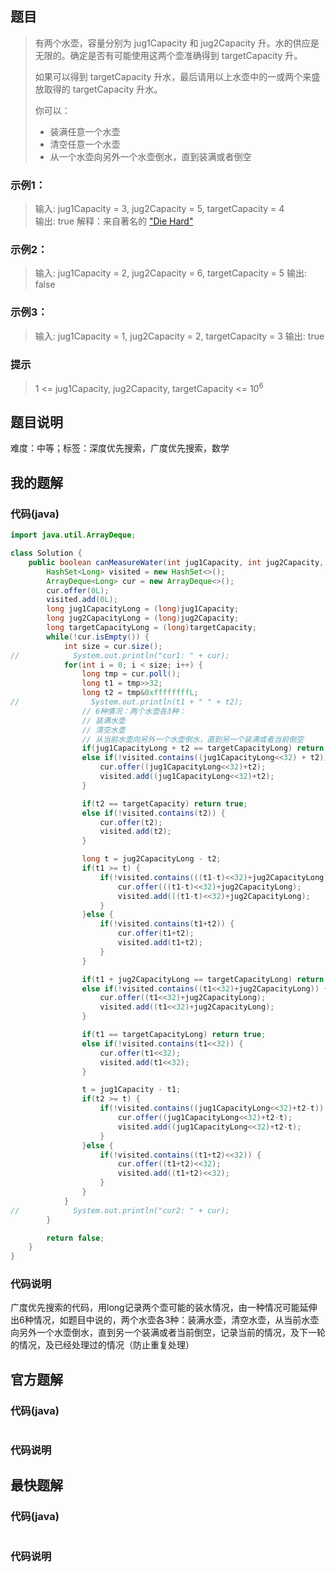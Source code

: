## 题目
> 有两个水壶，容量分别为 jug1Capacity 和 jug2Capacity 升。水的供应是无限的。确定是否有可能使用这两个壶准确得到 targetCapacity 升。
> 
> 如果可以得到 targetCapacity 升水，最后请用以上水壶中的一或两个来盛放取得的 targetCapacity 升水。
>
> 你可以：
> - 装满任意一个水壶
> - 清空任意一个水壶
> - 从一个水壶向另外一个水壶倒水，直到装满或者倒空
### 示例1：
> 输入: jug1Capacity = 3, jug2Capacity = 5, targetCapacity = 4  
> 输出: true
> 解释：来自著名的 ["Die Hard"](https://www.youtube.com/watch?v=BVtQNK_ZUJg)
### 示例2：
> 输入: jug1Capacity = 2, jug2Capacity = 6, targetCapacity = 5
> 输出: false
### 示例3：
> 输入: jug1Capacity = 1, jug2Capacity = 2, targetCapacity = 3
> 输出: true
### 提示
> 1 \<= jug1Capacity, jug2Capacity, targetCapacity \<= 10<sup>6</sup>
## 题目说明
难度：中等；标签：深度优先搜索，广度优先搜索，数学
## 我的题解
### 代码(java)
```java
import java.util.ArrayDeque;

class Solution {
    public boolean canMeasureWater(int jug1Capacity, int jug2Capacity, int targetCapacity) {
        HashSet<Long> visited = new HashSet<>();
        ArrayDeque<Long> cur = new ArrayDeque<>();
        cur.offer(0L);
        visited.add(0L);
        long jug1CapacityLong = (long)jug1Capacity;
        long jug2CapacityLong = (long)jug2Capacity;
        long targetCapacityLong = (long)targetCapacity;
        while(!cur.isEmpty()) {
            int size = cur.size();
//            System.out.println("cur1: " + cur);
            for(int i = 0; i < size; i++) {
                long tmp = cur.poll();
                long t1 = tmp>>32;
                long t2 = tmp&0xffffffffL;
//                System.out.println(t1 + " " + t2);
                // 6种情况：两个水壶各3种：
                // 装满水壶
                // 清空水壶
                // 从当前水壶向另外一个水壶倒水，直到另一个装满或者当前倒空
                if(jug1CapacityLong + t2 == targetCapacityLong) return true;
                else if(!visited.contains((jug1CapacityLong<<32) + t2)) {
                    cur.offer((jug1CapacityLong<<32)+t2);
                    visited.add((jug1CapacityLong<<32)+t2);
                }

                if(t2 == targetCapacity) return true;
                else if(!visited.contains(t2)) {
                    cur.offer(t2);
                    visited.add(t2);
                }

                long t = jug2CapacityLong - t2;
                if(t1 >= t) {
                    if(!visited.contains(((t1-t)<<32)+jug2CapacityLong)) {
                        cur.offer(((t1-t)<<32)+jug2CapacityLong);
                        visited.add(((t1-t)<<32)+jug2CapacityLong);
                    }
                }else {
                    if(!visited.contains(t1+t2)) {
                        cur.offer(t1+t2);
                        visited.add(t1+t2);
                    }
                }

                if(t1 + jug2CapacityLong == targetCapacityLong) return true;
                else if(!visited.contains((t1<<32)+jug2CapacityLong)) {
                    cur.offer((t1<<32)+jug2CapacityLong);
                    visited.add((t1<<32)+jug2CapacityLong);
                }

                if(t1 == targetCapacityLong) return true;
                else if(!visited.contains(t1<<32)) {
                    cur.offer(t1<<32);
                    visited.add(t1<<32);
                }

                t = jug1Capacity - t1;
                if(t2 >= t) {
                    if(!visited.contains((jug1CapacityLong<<32)+t2-t)) {
                        cur.offer((jug1CapacityLong<<32)+t2-t);
                        visited.add((jug1CapacityLong<<32)+t2-t);
                    }
                }else {
                    if(!visited.contains((t1+t2)<<32)) {
                        cur.offer((t1+t2)<<32);
                        visited.add((t1+t2)<<32);
                    }
                }
            }
//            System.out.println("cur2: " + cur);
        }

        return false;
    }
}
```
### 代码说明
广度优先搜索的代码，用long记录两个壶可能的装水情况，由一种情况可能延伸出6种情况，如题目中说的，两个水壶各3种：装满水壶，清空水壶，从当前水壶向另外一个水壶倒水，直到另一个装满或者当前倒空，记录当前的情况，及下一轮的情况，及已经处理过的情况（防止重复处理）

## 官方题解
### 代码(java)
```java
```
### 代码说明

## 最快题解
### 代码(java)
```java
```
### 代码说明
